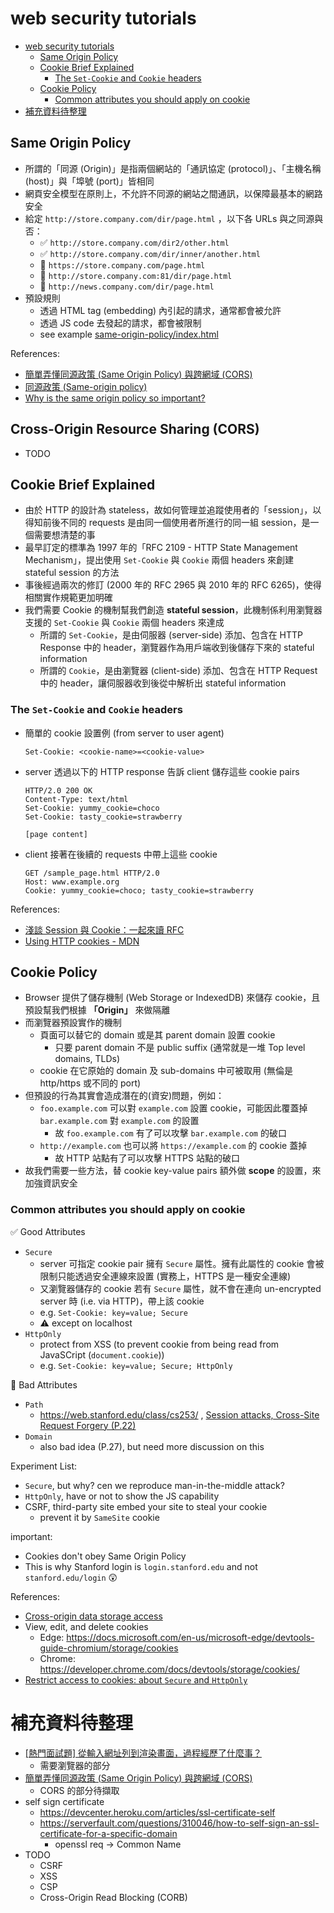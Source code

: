 # web security tutorials

- [web security tutorials](#web-security-tutorials)
  - [Same Origin Policy](#same-origin-policy)
  - [Cookie Brief Explained](#cookie-brief-explained)
    - [The `Set-Cookie` and `Cookie` headers](#the-set-cookie-and-cookie-headers)
  - [Cookie Policy](#cookie-policy)
    - [Common attributes you should apply on cookie](#common-attributes-you-should-apply-on-cookie)
- [補充資料待整理](#補充資料待整理)


## Same Origin Policy
- 所謂的「同源 (Origin)」是指兩個網站的「通訊協定 (protocol)」、「主機名稱 (host)」與「埠號 (port)」皆相同
- 網頁安全模型在原則上，不允許不同源的網站之間通訊，以保障最基本的網路安全
- 給定 `http://store.company.com/dir/page.html` ，以下各 URLs 與之同源與否：
  - ✅ `http://store.company.com/dir2/other.html`
  - ✅ `http://store.company.com/dir/inner/another.html`
  - 📛 `https://store.company.com/page.html`
  - 📛 `http://store.company.com:81/dir/page.html`
  - 📛 `http://news.company.com/dir/page.html`
- 預設規則
  - 透過 HTML tag (embedding) 內引起的請求，通常都會被允許
  - 透過 JS code 去發起的請求，都會被限制
  - see example [same-origin-policy/index.html](./same-origin-policy/index.html)


References:
- [簡單弄懂同源政策 (Same Origin Policy) 與跨網域 (CORS)](https://medium.com/starbugs/%E5%BC%84%E6%87%82%E5%90%8C%E6%BA%90%E6%94%BF%E7%AD%96-same-origin-policy-%E8%88%87%E8%B7%A8%E7%B6%B2%E5%9F%9F-cors-e2e5c1a53a19)
- [同源政策 (Same-origin policy)](https://developer.mozilla.org/zh-TW/docs/Web/Security/Same-origin_policy)
- [Why is the same origin policy so important?](https://security.stackexchange.com/questions/8264/why-is-the-same-origin-policy-so-important)

## Cross-Origin Resource Sharing (CORS)
- TODO


## Cookie Brief Explained
- 由於 HTTP 的設計為 stateless，故如何管理並追蹤使用者的「session」，以得知前後不同的 requests 是由同一個使用者所進行的同一組 session，是一個需要想清楚的事
- 最早訂定的標準為 1997 年的「RFC 2109 - HTTP State Management Mechanism」，提出使用 `Set-Cookie` 與 `Cookie` 兩個 headers 來創建 stateful session 的方法
- 事後經過兩次的修訂 (2000 年的 RFC 2965 與 2010 年的 RFC 6265)，使得相關實作規範更加明確
- 我們需要 Cookie 的機制幫我們創造 **stateful session**，此機制係利用瀏覽器支援的 `Set-Cookie` 與 `Cookie` 兩個 headers 來達成
  - 所謂的 `Set-Cookie`，是由伺服器 (server-side) 添加、包含在 HTTP Response 中的 header，瀏覽器作為用戶端收到後儲存下來的 stateful information
  - 所謂的 `Cookie`，是由瀏覽器 (client-side) 添加、包含在 HTTP Request 中的 header，讓伺服器收到後從中解析出 stateful information

### The `Set-Cookie` and `Cookie` headers

- 簡單的 cookie 設置例 (from server to user agent)
  ```
  Set-Cookie: <cookie-name>=<cookie-value>
  ```
- server 透過以下的 HTTP response 告訴 client 儲存這些 cookie pairs
  ```
  HTTP/2.0 200 OK
  Content-Type: text/html
  Set-Cookie: yummy_cookie=choco
  Set-Cookie: tasty_cookie=strawberry

  [page content]
  ```
- client 接著在後續的 requests 中帶上這些 cookie
  ```
  GET /sample_page.html HTTP/2.0
  Host: www.example.org
  Cookie: yummy_cookie=choco; tasty_cookie=strawberry
  ```

References:
- [淺談 Session 與 Cookie：一起來讀 RFC](https://blog.techbridge.cc/2019/08/10/session-and-cookie-rfc/)
- [Using HTTP cookies - MDN](https://developer.mozilla.org/en-US/docs/Web/HTTP/Cookies)

## Cookie Policy
- Browser 提供了儲存機制 (Web Storage or IndexedDB) 來儲存 cookie，且預設幫我們根據 **「Origin」** 來做隔離
- 而瀏覽器預設實作的機制
  - 頁面可以替它的 domain 或是其 parent domain 設置 cookie
    - 只要 parent domain 不是 public suffix (通常就是一堆 Top level domains, TLDs)
  -  cookie 在它原始的 domain 及 sub-domains 中可被取用 (無倫是 http/https 或不同的 port)
- 但預設的行為其實會造成潛在的(資安)問題，例如：
  - `foo.example.com` 可以對 `example.com` 設置 cookie，可能因此覆蓋掉 `bar.example.com` 對 `example.com` 的設置
    - 故 `foo.example.com` 有了可以攻擊 `bar.example.com` 的破口
  - `http://example.com` 也可以將 `https://example.com` 的 cookie 蓋掉
    - 故 HTTP 站點有了可以攻擊 HTTPS 站點的破口
- 故我們需要一些方法，替 cookie key-value pairs 額外做 **scope** 的設置，來加強資訊安全

### Common attributes you should apply on cookie

✅ Good Attributes
- `Secure`
  - server 可指定 cookie pair 擁有 `Secure` 屬性。擁有此屬性的 cookie 會被限制只能透過安全連線來設置 (實務上，HTTPS 是一種安全連線)
  - 又瀏覽器儲存的 cookie 若有 `Secure` 屬性，就不會在連向 un-encrypted server 時 (i.e. via HTTP)，帶上該 cookie
  - e.g. `Set-Cookie: key=value; Secure`
  - ⚠️ except on localhost
- `HttpOnly`
  - protect from XSS (to prevent cookie from being read from JavaSCript (`document.cookie`))
  - e.g. `Set-Cookie: key=value; Secure; HttpOnly`

📛 Bad Attributes
- `Path`
  - https://web.stanford.edu/class/cs253/ , [Session attacks, Cross-Site Request Forgery (P.22)](https://web.stanford.edu/class/cs253/lectures/Lecture%2005.pdf)
- `Domain`
  - also bad idea (P.27), but need more discussion on this

Experiment List:
- `Secure`, but why? cen we reproduce man-in-the-middle attack?
- `HttpOnly`, have or not to show the JS capability
- CSRF, third-party site embed your site to steal your cookie
  - prevent it by `SameSite` cookie

important:
- Cookies don't obey Same Origin Policy
- This is why Stanford login is `login.stanford.edu` and not `stanford.edu/login` 😲


References:
- [Cross-origin data storage access](https://developer.mozilla.org/en-US/docs/Web/Security/Same-origin_policy#cross-origin_data_storage_access)
- View, edit, and delete cookies
  - Edge: https://docs.microsoft.com/en-us/microsoft-edge/devtools-guide-chromium/storage/cookies
  - Chrome: https://developer.chrome.com/docs/devtools/storage/cookies/
- [Restrict access to cookies: about `Secure` and `HttpOnly`](https://developer.mozilla.org/en-US/docs/Web/HTTP/Cookies#restrict_access_to_cookies)


# 補充資料待整理
- [[熱門面試題] 從輸入網址列到渲染畫面，過程經歷了什麼事？](https://medium.com/starbugs/%E7%86%B1%E9%96%80%E9%9D%A2%E8%A9%A6%E9%A1%8C-%E5%BE%9E%E8%BC%B8%E5%85%A5%E7%B6%B2%E5%9D%80%E5%88%97%E5%88%B0%E6%B8%B2%E6%9F%93%E7%95%AB%E9%9D%A2-%E9%81%8E%E7%A8%8B%E7%B6%93%E6%AD%B7%E4%BA%86%E4%BB%80%E9%BA%BC%E4%BA%8B-4a6cafefe78a)
  - 需要瀏覽器的部分
- [簡單弄懂同源政策 (Same Origin Policy) 與跨網域 (CORS)](https://medium.com/starbugs/%E5%BC%84%E6%87%82%E5%90%8C%E6%BA%90%E6%94%BF%E7%AD%96-same-origin-policy-%E8%88%87%E8%B7%A8%E7%B6%B2%E5%9F%9F-cors-e2e5c1a53a19)
  - CORS 的部分待擷取
- self sign certificate
  - https://devcenter.heroku.com/articles/ssl-certificate-self
  - https://serverfault.com/questions/310046/how-to-self-sign-an-ssl-certificate-for-a-specific-domain
    - openssl req -> Common Name
- TODO
  - CSRF
  - XSS
  - CSP
  - Cross-Origin Read Blocking (CORB)

